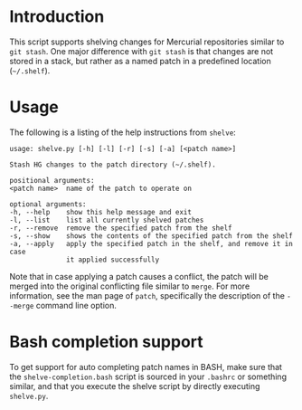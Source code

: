 # Introduction

This script supports shelving changes for Mercurial repositories similar to `git stash`. One major difference with `git
stash` is that changes are not stored in a stack, but rather as a named patch in a predefined location (`~/.shelf`).

# Usage

The following is a listing of the help instructions from `shelve`:

    usage: shelve.py [-h] [-l] [-r] [-s] [-a] [<patch name>]

    Stash HG changes to the patch directory (~/.shelf).

    positional arguments:
    <patch name>  name of the patch to operate on

    optional arguments:
    -h, --help    show this help message and exit
    -l, --list    list all currently shelved patches
    -r, --remove  remove the specified patch from the shelf
    -s, --show    shows the contents of the specified patch from the shelf
    -a, --apply   apply the specified patch in the shelf, and remove it in case
                  it applied successfully

Note that in case applying a patch causes a conflict, the patch will be merged into the original conflicting file
similar to `merge`. For more information, see the man page of `patch`, specifically the description of the `--merge`
command line option.

# Bash completion support

To get support for auto completing patch names in BASH, make sure that the `shelve-completion.bash` script is sourced in
your `.bashrc` or something similar, and that you execute the shelve script by directly executing `shelve.py`.
